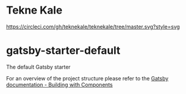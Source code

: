 # Tekne Kale

https://circleci.com/gh/teknekale/teknekale/tree/master.svg?style=svg

# gatsby-starter-default
The default Gatsby starter

For an overview of the project structure please refer to the [Gatsby documentation - Building with Components](https://www.gatsbyjs.org/docs/building-with-components/)
